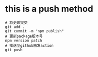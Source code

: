 # this is a push method

```
# 将更改提交
git add .
git commit -m "npm publish"
# 更新package版本号
npm version patch
# 推送至github触发action
git push
```
